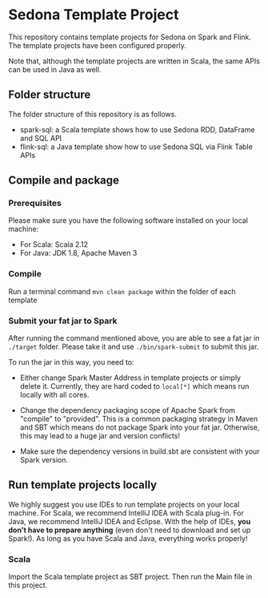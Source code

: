 <!--
 Licensed to the Apache Software Foundation (ASF) under one
 or more contributor license agreements.  See the NOTICE file
 distributed with this work for additional information
 regarding copyright ownership.  The ASF licenses this file
 to you under the Apache License, Version 2.0 (the
 "License"); you may not use this file except in compliance
 with the License.  You may obtain a copy of the License at

   http://www.apache.org/licenses/LICENSE-2.0

 Unless required by applicable law or agreed to in writing,
 software distributed under the License is distributed on an
 "AS IS" BASIS, WITHOUT WARRANTIES OR CONDITIONS OF ANY
 KIND, either express or implied.  See the License for the
 specific language governing permissions and limitations
 under the License.
 -->

# Sedona Template Project

This repository contains template projects for Sedona on Spark and Flink. The template projects have been configured properly.

Note that, although the template projects are written in Scala, the same APIs can be used in Java as well.

## Folder structure

The folder structure of this repository is as follows.

- spark-sql: a Scala template shows how to use Sedona RDD, DataFrame and SQL API
- flink-sql: a Java template show how to use Sedona SQL via Flink Table APIs

## Compile and package

### Prerequisites

Please make sure you have the following software installed on your local machine:

- For Scala: Scala 2.12
- For Java: JDK 1.8, Apache Maven 3

### Compile

Run a terminal command `mvn clean package` within the folder of each template

### Submit your fat jar to Spark

After running the command mentioned above, you are able to see a fat jar in `./target` folder. Please take it and use `./bin/spark-submit` to submit this jar.

To run the jar in this way, you need to:

- Either change Spark Master Address in template projects or simply delete it. Currently, they are hard coded to `local[*]` which means run locally with all cores.

- Change the dependency packaging scope of Apache Spark from "compile" to "provided". This is a common packaging strategy in Maven and SBT which means do not package Spark into your fat jar. Otherwise, this may lead to a huge jar and version conflicts!

- Make sure the dependency versions in build.sbt are consistent with your Spark version.

## Run template projects locally

We highly suggest you use IDEs to run template projects on your local machine. For Scala, we recommend IntelliJ IDEA with Scala plug-in. For Java, we recommend IntelliJ IDEA and Eclipse. With the help of IDEs, **you don't have to prepare anything** (even don't need to download and set up Spark!). As long as you have Scala and Java, everything works properly!

### Scala

Import the Scala template project as SBT project. Then run the Main file in this project.
